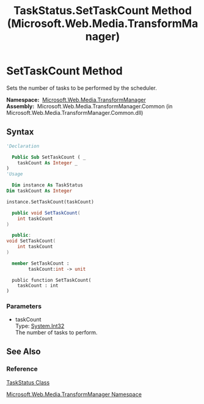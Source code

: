 ﻿---
title: TaskStatus.SetTaskCount Method  (Microsoft.Web.Media.TransformManager)
TOCTitle: SetTaskCount Method
ms:assetid: M:Microsoft.Web.Media.TransformManager.TaskStatus.SetTaskCount(System.Int32)
ms:mtpsurl: https://msdn.microsoft.com/en-us/library/microsoft.web.media.transformmanager.taskstatus.settaskcount(v=VS.90)
ms:contentKeyID: 35520577
ms.date: 06/14/2012
mtps_version: v=VS.90
f1_keywords:
- Microsoft.Web.Media.TransformManager.TaskStatus.SetTaskCount
dev_langs:
- csharp
- jscript
- vb
- FSharp
- cpp
api_location:
- Microsoft.Web.Media.TransformManager.Common.dll
api_name:
- Microsoft.Web.Media.TransformManager.TaskStatus.SetTaskCount
api_type:
- Managed
topic_type:
- apiref
- kbSyntax
product_family_name: VS
ROBOTS: INDEX,FOLLOW
---

# SetTaskCount Method

Sets the number of tasks to be performed by the scheduler.

**Namespace:**  [Microsoft.Web.Media.TransformManager](microsoft-web-media-transformmanager-namespace.md)  
**Assembly:**  Microsoft.Web.Media.TransformManager.Common (in Microsoft.Web.Media.TransformManager.Common.dll)

## Syntax

```vb
'Declaration

  Public Sub SetTaskCount ( _
    taskCount As Integer _
)
'Usage

  Dim instance As TaskStatus
Dim taskCount As Integer

instance.SetTaskCount(taskCount)
```

```csharp
  public void SetTaskCount(
    int taskCount
)
```

```cpp
  public:
void SetTaskCount(
    int taskCount
)
```

``` fsharp
  member SetTaskCount : 
        taskCount:int -> unit 
```

```jscript
  public function SetTaskCount(
    taskCount : int
)
```

### Parameters

  - taskCount  
    Type: [System.Int32](https://msdn.microsoft.com/library/td2s409d)  
    The number of tasks to perform.  

## See Also

### Reference

[TaskStatus Class](taskstatus-class-microsoft-web-media-transformmanager.md)

[Microsoft.Web.Media.TransformManager Namespace](microsoft-web-media-transformmanager-namespace.md)

